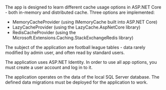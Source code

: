 The app is designed to learn different cache usage options in ASP.NET Core - both in-memory and distributed cache. Three options are implemented:
- MemoryCacheProvider (using IMemoryCache built into ASP.NET Core)
- LazyCacheProvider (using the LazyCache.AspNetCore library)
- RedisCacheProvider (using the Microsoft.Extensions.Caching.StackExchangeRedis library)

The subject of the application are football league tables - data rarely modified by admin user, and often read by standard users.

The application uses ASP.NET Identity. In order to use all app options, you must create a user account and log in to it.

The application operates on the data of the local SQL Server database. The defined data migrations must be deployed for the application to work.

